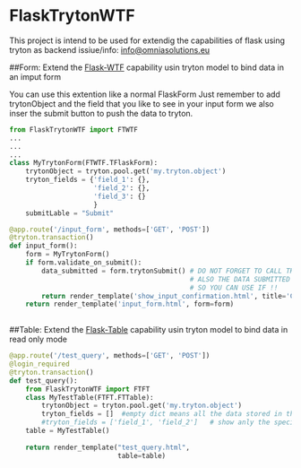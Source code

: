 # FlaskTrytonWTF
This project is intend to be used for extendig the capabilities of flask using tryton as backend 
issiue/info: info@omniasolutions.eu

 

##Form:
Extend the [Flask-WTF](https://pypi.org/project/Flask-WTF/) capability usin tryton model to bind data in an imput form

You can use this extention like a normal FlaskForm 
Just remember to add trytonObject and the field that you like to see in your input form
we also inser the submit button to push the data to tryton.

```python
from FlaskTrytonWTF import FTWTF
...
...
...
class MyTrytonForm(FTWTF.TFlaskForm):
    trytonObject = tryton.pool.get('my.tryton.object')
    tryton_fields = {'field_1': {},
                     'field_2': {},
                     'field_3': {}
                     }
    submitLable = "Submit"
```

```python
@app.route('/input_form', methods=['GET', 'POST'])
@tryton.transaction()
def input_form():
    form = MyTrytonForm()
    if form.validate_on_submit():
        data_submitted = form.trytonSubmit() # DO NOT FORGET TO CALL THE TRYTON SUBMIT IN ORDER DO FLUSH THE DATA
                                             # ALSO THE DATA SUBMITTED IS RETURNED AS DICTIONAY OF VALUES 
                                             # SO YOU CAN USE IF !!
        return render_template('show_input_confirmation.html', title='Conferma', form=data_submitted)
    return render_template('input_form.html', form=form)
    
```

##Table:
Extend the [Flask-Table](https://pypi.org/project/Flask-Table/) capability usin tryton model to bind data in read only mode 


```python
@app.route('/test_query', methods=['GET', 'POST'])
@login_required
@tryton.transaction()
def test_query():
    from FlaskTrytonWTF import FTFT
    class MyTestTable(FTFT.FTTable):
        trytonObject = tryton.pool.get('my.tryton.object')
        tryton_fields = []  #empty dict means all the data stored in the my.tryton.object
        #tryton_fields = ['field_1', 'field_2']   # show anly the specifie fields on the table
    table = MyTestTable() 
    
    return render_template("test_query.html",
                           table=table)
```